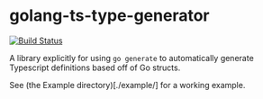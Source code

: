 # golang-ts-type-generator

[![Build Status](https://travis-ci.org/Evertras/go-ts-type-generator.svg?branch=master)](https://travis-ci.org/Evertras/go-ts-type-generator)

A library explicitly for using `go generate` to automatically generate Typescript
definitions based off of Go structs.

See (the Example directory)[./example/] for a working example.
